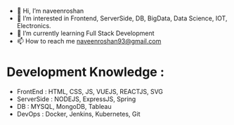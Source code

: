 - 👋 Hi, I’m naveenroshan
- 👀 I’m interested in Frontend, ServerSide, DB, BigData, Data Science, IOT, Electronics.
- 🌱 I’m currently learning Full Stack Development
- 📫 How to reach me naveenroshan93@gmail.com

# Development Knowledge : 
- FrontEnd : HTML, CSS, JS, VUEJS, REACTJS, SVG
- ServerSide : NODEJS, ExpressJS, Spring
- DB : MYSQL, MongoDB, Tableau 
- DevOps : Docker, Jenkins, Kubernetes, Git
